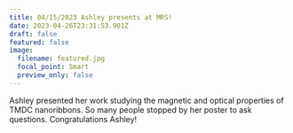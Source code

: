 ```yaml
---
title: 04/15/2023 Ashley presents at MRS!
date: 2023-04-26T23:31:53.901Z
draft: false
featured: false
image:
  filename: featured.jpg
  focal_point: Smart
  preview_only: false
---
```

A﻿shley presented her work studying the magnetic and optical properties of TMDC nanoribbons. So many people stopped by her poster to ask questions. Congratulations Ashley!